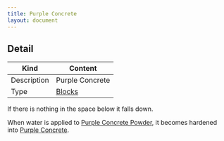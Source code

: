 ```yaml
---
title: Purple Concrete
layout: document
---
```

## Detail

|Kind|Content|
|---|---|
|Description|Purple Concrete|
|Type|[Blocks](Blocks)|

If there is nothing in the space below it falls down.

When water is applied to [Purple Concrete Powder](Purple_Concrete_Powder), it becomes hardened into [Purple Concrete](Purple_Concrete).
